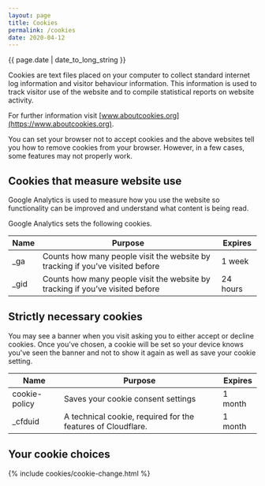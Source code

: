 ```yaml
---
layout: page
title: Cookies
permalink: /cookies
date: 2020-04-12
---
```

<p class="post-meta">
  <time datetime="{{ page.date | date_to_long_string }}" itemprop="datePublished">
    {{ page.date | date_to_long_string }}
  </time>
</p>

Cookies are text files placed on your computer to collect standard internet log information and visitor behaviour information. This information is used to track visitor use of the website and to compile statistical reports on website activity.

For further information visit [www.aboutcookies.org](https://www.aboutcookies.org).

You can set your browser not to accept cookies and the above websites tell you how to remove cookies from your browser. However, in a few cases, some features may not properly work.

## Cookies that measure website use

Google Analytics is used to measure how you use the website so functionality can be improved and understand what content is being read.

Google Analytics sets the following cookies.

<table class="table table-borderless">
  <thead>
    <tr>
      <th scope="col">Name</th>
      <th scope="col">Purpose</th>
      <th scope="col">Expires</th>
    </tr>
  </thead>
  <tbody>
    <tr>
      <td>_ga</td>
      <td>Counts how many people visit the website by tracking if you’ve visited before</td>
      <td>1 week</td>
    </tr>
    <tr>
      <td>_gid</td>
      <td>Counts how many people visit the website by tracking if you’ve visited before</td>
      <td>24 hours</td>
    </tr>
  </tbody>
</table>

## Strictly necessary cookies

You may see a banner when you visit asking you to either accept or decline cookies. Once you've chosen, a cookie will be set so your device knows you've seen the banner and not to show it again as well as save your cookie setting.

<table class="table table-borderless">
  <thead>
    <tr>
      <th scope="col">Name</th>
      <th scope="col">Purpose</th>
      <th scope="col">Expires</th>
    </tr>
  </thead>
  <tbody>
    <tr>
      <td>cookie-policy</td>
      <td>Saves your cookie consent settings</td>
      <td>1 month</td>
    </tr>
    <tr>
      <td>_cfduid</td>
      <td>A technical cookie, required for the features of Cloudflare.</td>
      <td>1 month</td>
    </tr>
  </tbody>
</table>

## Your cookie choices

{% include cookies/cookie-change.html %}
